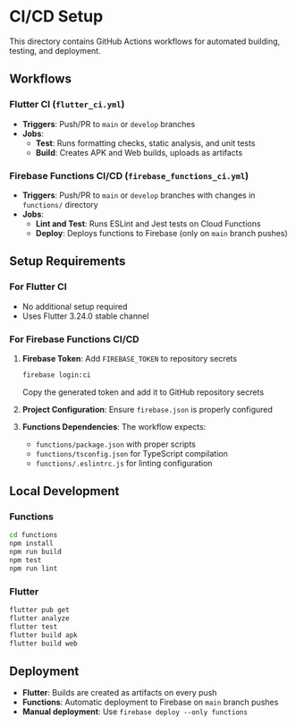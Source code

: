 # CI/CD Setup

This directory contains GitHub Actions workflows for automated building, testing, and deployment.

## Workflows

### Flutter CI (`flutter_ci.yml`)
- **Triggers**: Push/PR to `main` or `develop` branches
- **Jobs**:
  - **Test**: Runs formatting checks, static analysis, and unit tests
  - **Build**: Creates APK and Web builds, uploads as artifacts

### Firebase Functions CI/CD (`firebase_functions_ci.yml`)
- **Triggers**: Push/PR to `main` or `develop` branches with changes in `functions/` directory
- **Jobs**:
  - **Lint and Test**: Runs ESLint and Jest tests on Cloud Functions
  - **Deploy**: Deploys functions to Firebase (only on `main` branch pushes)

## Setup Requirements

### For Flutter CI
- No additional setup required
- Uses Flutter 3.24.0 stable channel

### For Firebase Functions CI/CD
1. **Firebase Token**: Add `FIREBASE_TOKEN` to repository secrets
   ```bash
   firebase login:ci
   ```
   Copy the generated token and add it to GitHub repository secrets

2. **Project Configuration**: Ensure `firebase.json` is properly configured

3. **Functions Dependencies**: The workflow expects:
   - `functions/package.json` with proper scripts
   - `functions/tsconfig.json` for TypeScript compilation
   - `functions/.eslintrc.js` for linting configuration

## Local Development

### Functions
```bash
cd functions
npm install
npm run build
npm test
npm run lint
```

### Flutter
```bash
flutter pub get
flutter analyze
flutter test
flutter build apk
flutter build web
```

## Deployment

- **Flutter**: Builds are created as artifacts on every push
- **Functions**: Automatic deployment to Firebase on `main` branch pushes
- **Manual deployment**: Use `firebase deploy --only functions`